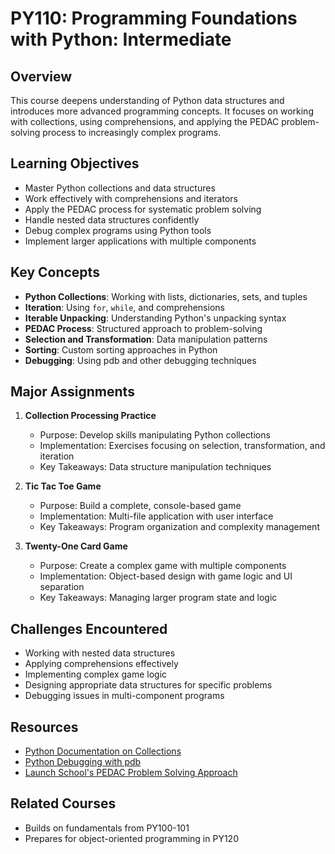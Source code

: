 # PY110: Programming Foundations with Python: Intermediate

## Overview
This course deepens understanding of Python data structures and introduces more advanced programming concepts. It focuses on working with collections, using comprehensions, and applying the PEDAC problem-solving process to increasingly complex programs.

## Learning Objectives
- Master Python collections and data structures
- Work effectively with comprehensions and iterators
- Apply the PEDAC process for systematic problem solving
- Handle nested data structures confidently
- Debug complex programs using Python tools
- Implement larger applications with multiple components

## Key Concepts
- **Python Collections**: Working with lists, dictionaries, sets, and tuples
- **Iteration**: Using `for`, `while`, and comprehensions
- **Iterable Unpacking**: Understanding Python's unpacking syntax
- **PEDAC Process**: Structured approach to problem-solving
- **Selection and Transformation**: Data manipulation patterns
- **Sorting**: Custom sorting approaches in Python
- **Debugging**: Using pdb and other debugging techniques

## Major Assignments
1. **Collection Processing Practice**
   - Purpose: Develop skills manipulating Python collections
   - Implementation: Exercises focusing on selection, transformation, and iteration
   - Key Takeaways: Data structure manipulation techniques

2. **Tic Tac Toe Game**
   - Purpose: Build a complete, console-based game
   - Implementation: Multi-file application with user interface
   - Key Takeaways: Program organization and complexity management

3. **Twenty-One Card Game**
   - Purpose: Create a complex game with multiple components
   - Implementation: Object-based design with game logic and UI separation
   - Key Takeaways: Managing larger program state and logic

## Challenges Encountered
- Working with nested data structures
- Applying comprehensions effectively
- Implementing complex game logic
- Designing appropriate data structures for specific problems
- Debugging issues in multi-component programs

## Resources
- [Python Documentation on Collections](https://docs.python.org/3/library/collections.html)
- [Python Debugging with pdb](https://docs.python.org/3/library/pdb.html)
- [Launch School's PEDAC Problem Solving Approach](https://medium.com/launch-school/solving-coding-problems-with-pedac-29141331f93f)

## Related Courses
- Builds on fundamentals from PY100-101
- Prepares for object-oriented programming in PY120
